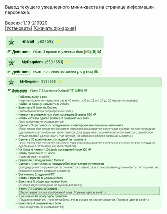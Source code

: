 Вывод текущего ужедневного мини-квеста на странице информации персонажа.
<br>
<br>
Версия: 1.19-210920
<br>
[[Установить]](https://raw.githubusercontent.com/MyRequiem/comfortablePlayingInGW/master/separatedScripts/CurrentQuestOnInfo/currentQuestOnInfo.user.js) [[Скачать zip-архив]](https://raw.githubusercontent.com/MyRequiem/comfortablePlayingInGW/master/separatedScripts/CurrentQuestOnInfo/currentQuestOnInfo.user.js.zip)
<br>
<br>
![CurrentQuestOnInfo](https://raw.githubusercontent.com/MyRequiem/comfortablePlayingInGW/master/imgs/CurrentQuestOnInfo/screen1.png)
<br>
![CurrentQuestOnInfo](https://raw.githubusercontent.com/MyRequiem/comfortablePlayingInGW/master/imgs/CurrentQuestOnInfo/screen2.png)
<br>
![CurrentQuestOnInfo](https://raw.githubusercontent.com/MyRequiem/comfortablePlayingInGW/master/imgs/CurrentQuestOnInfo/screen3.png)
<br>
